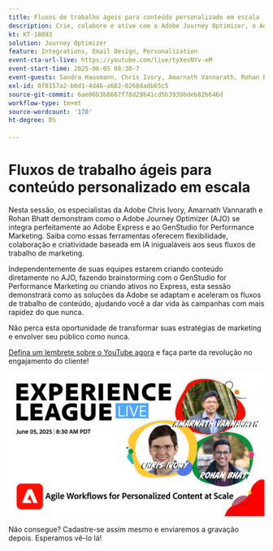 ```yaml
---
title: Fluxos de trabalho ágeis para conteúdo personalizado em escala
description: Crie, colabore e ative com o Adobe Journey Optimizer, o Adobe Express e o Adobe GenStudio for Performance Marketing.
kt: KT-18093
solution: Journey Optimizer
feature: Integrations, Email Design, Personalization
event-cta-url-live: https://youtube.com/live/tyXesNYv-eM
event-start-time: 2025-06-05 08:30-7
event-guests: Sandra Hausmann, Chris Ivory, Amarnath Vannarath, Rohan Bhatt
exl-id: 0f8157a2-b0d1-4d46-a682-0268dadb65c5
source-git-commit: 6ae06b3b8667f78d29b41cd5b3939bdeb82b646d
workflow-type: tm+mt
source-wordcount: '170'
ht-degree: 0%

---
```


# Fluxos de trabalho ágeis para conteúdo personalizado em escala

Nesta sessão, os especialistas da Adobe Chris Ivory, Amarnath Vannarath e Rohan Bhatt demonstram como o Adobe Journey Optimizer (AJO) se integra perfeitamente ao Adobe Express e ao GenStudio for Performance Marketing. Saiba como essas ferramentas oferecem flexibilidade, colaboração e criatividade baseada em IA inigualáveis aos seus fluxos de trabalho de marketing.

Independentemente de suas equipes estarem criando conteúdo diretamente no AJO, fazendo brainstorming com o GenStudio for Performance Marketing ou criando ativos no Express, esta sessão demonstrará como as soluções da Adobe se adaptam e aceleram os fluxos de trabalho de conteúdo, ajudando você a dar vida às campanhas com mais rapidez do que nunca.

Não perca esta oportunidade de transformar suas estratégias de marketing e envolver seu público como nunca.

[Defina um lembrete sobre o YouTube agora](https://youtube.com/live/tyXesNYv-eM) e faça parte da revolução no engajamento do cliente!

![banner da Web](/help/experience-league-live/assets/WebBannerExLLive-June05-2025.png)

Não consegue? Cadastre-se assim mesmo e enviaremos a gravação depois. Esperamos vê-lo lá!
